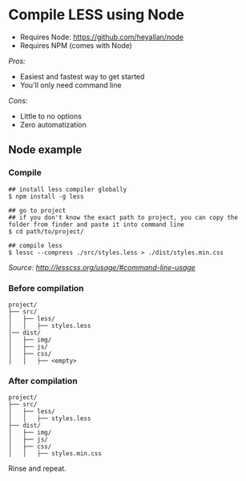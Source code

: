 # Compile LESS using Node

- Requires Node: https://github.com/heyallan/node
- Requires NPM (comes with Node)

*Pros:*
- Easiest and fastest way to get started
- You'll only need command line

*Cons:*
- Little to no options
- Zero automatization

## Node example

### Compile
```shell
## install less compiler globally
$ npm install -g less

## go to project
## if you don't know the exact path to project, you can copy the folder from finder and paste it into command line
$ cd path/to/project/

## compile less
$ lessc --compress ./src/styles.less > ./dist/styles.min.css
```

*Source: http://lesscss.org/usage/#command-line-usage*

### Before compilation

```
project/
├── src/
│   ├── less/
│   │   ├── styles.less
│── dist/
│   ├── img/
│   ├── js/
│   ├── css/
│   │   ├── <empty>
```

### After compilation
```
project/
├── src/
│   ├── less/
│   │   ├── styles.less
├── dist/
│   ├── img/
│   ├── js/
│   ├── css/
│   │   ├── styles.min.css
```
Rinse and repeat.
